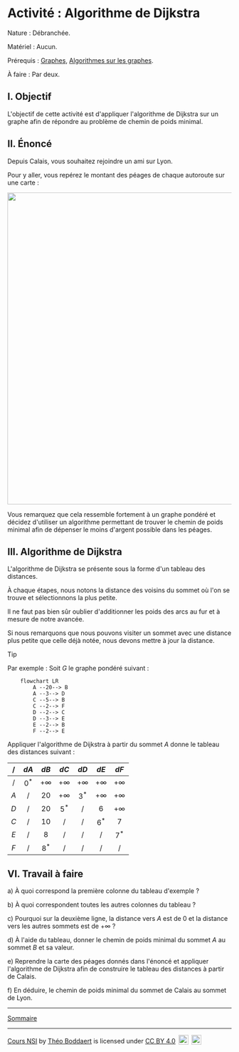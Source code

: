 # Activité : Algorithme de Dijkstra

Nature : Débranchée.

Matériel : Aucun.

Prérequis : [Graphes](./Graphes.md), [Algorithmes sur les graphes](./Algorithmes_sur_les_graphes.md).

À faire : Par deux.

## I. Objectif

L'objectif de cette activité est d'appliquer l'algorithme de Dijkstra sur un graphe afin de répondre au problème de chemin de poids minimal.

## II. Énoncé

Depuis Calais, vous souhaitez rejoindre un ami sur Lyon.

Pour y aller, vous repérez le montant des péages de chaque autoroute sur une carte :

<img src="./img/carte_france.png" width=700>

Vous remarquez que cela ressemble fortement à un graphe pondéré et décidez d'utiliser un algorithme permettant de trouver le chemin de poids minimal afin de dépenser le moins d'argent possible dans les péages.

## III. Algorithme de Dijkstra

L'algorithme de Dijkstra se présente sous la forme d'un tableau des distances.

À chaque étapes, nous notons la distance des voisins du sommet où l'on se trouve et sélectionnons la plus petite.

Il ne faut pas bien sûr oublier d'additionner les poids des arcs au fur et à mesure de notre avancée.

Si nous remarquons que nous pouvons visiter un sommet avec une distance plus petite que celle déjà notée, nous devons mettre à jour la distance.

> [!TIP]
> Par exemple :
> Soit $G$ le graphe pondéré suivant :
>
> ```mermaid
>     flowchart LR
>         A --20--> B
>         A --3--> D
>         C --5--> B
>         C --2--> F
>         D --2--> C
>         D --3--> E
>         E --2--> B
>         F --2--> E
> ```
>
> Appliquer l'algorithme de Dijkstra à partir du sommet $A$ donne le tableau des distances suivant :
>
> | / | $dA$ | $dB$ | $dC$ | $dD$ | $dE$ | $dF$ |
> | :---: | :---: | :---: | :---: | :---: | :---: | :---: |
> | / | $0^*$ | $+\infty$ | $+\infty$ | $+\infty$ | $+\infty$ | $+\infty$ |
> | $A$ | / | $20$ | $+\infty$ | $3^*$ | $+\infty$ |$+\infty$ |$+\infty$ |
> | $D$ | / | $20$ | $5^*$ | / | $6$ | $+\infty$ |
> | $C$ | / | $10$ | / | / | $6^*$ | $7$ |
> | $E$ | / | $8$ | / | / | / | $7^*$ |
> | $F$ | / | $8^*$ | / | / | / | / |


## VI. Travail à faire

a) À quoi correspond la première colonne du tableau d'exemple ?

b) À quoi correspondent toutes les autres colonnes du tableau ?

c) Pourquoi sur la deuxième ligne, la distance vers $A$ est de $0$ et la distance vers les autres sommets est de $+\infty$ ?

d) À l'aide du tableau, donner le chemin de poids minimal du sommet $A$ au sommet $B$ et sa valeur.

e) Reprendre la carte des péages donnés dans l'énoncé et appliquer l'algorithme de Dijkstra afin de construire le tableau des distances à partir de Calais.

f) En déduire, le chemin de poids minimal du sommet de Calais au sommet de Lyon.

___________________

[Sommaire](./../../README.md)

___________

<p xmlns:cc="http://creativecommons.org/ns#" xmlns:dct="http://purl.org/dc/terms/"><a property="dct:title" rel="cc:attributionURL" href="https://github.com/boddaert/nsi">Cours NSI</a> by <a rel="cc:attributionURL dct:creator" property="cc:attributionName" href="https://github.com/boddaert">Théo Boddaert</a> is licensed under <a href="https://creativecommons.org/licenses/by/4.0/?ref=chooser-v1" target="_blank" rel="license noopener noreferrer" style="display:inline-block;">CC BY 4.0</a>  <img style="height:22px!important;margin-left:3px;vertical-align:text-bottom;" src="https://mirrors.creativecommons.org/presskit/icons/cc.svg?ref=chooser-v1" alt="">  <img style="height:22px!important;margin-left:3px;vertical-align:text-bottom;" src="https://mirrors.creativecommons.org/presskit/icons/by.svg?ref=chooser-v1" alt=""></p> 